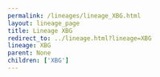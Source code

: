 ```yaml
---
permalink: /lineages/lineage_XBG.html
layout: lineage_page
title: Lineage XBG
redirect_to: ../lineage.html?lineage=XBG
lineage: XBG
parent: None
children: ['XBG']
---
```

